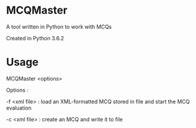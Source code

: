 # MCQMaster
A tool written in Python to work with MCQs

Created in Python 3.6.2

# Usage
MCQMaster \<options\>

Options :

  -f \<xml file\> : load an XML-formatted MCQ stored in file and start the MCQ evaluation
  
  -c \<xml file\> : create an MCQ and write it to file
